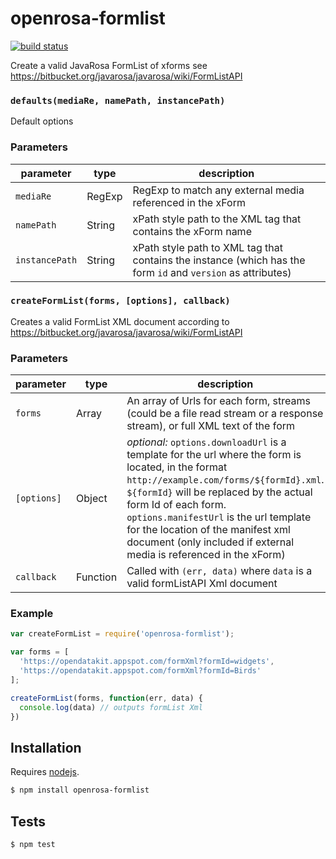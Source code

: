 # openrosa-formlist

[![build status](https://secure.travis-ci.org/digidem/openrosa-formlist.png)](http://travis-ci.org/digidem/openrosa-formlist)

Create a valid JavaRosa FormList of xforms see https://bitbucket.org/javarosa/javarosa/wiki/FormListAPI


### `defaults(mediaRe, namePath, instancePath)`

Default options

### Parameters

| parameter      | type   | description                                                                                                  |
| -------------- | ------ | ------------------------------------------------------------------------------------------------------------ |
| `mediaRe`      | RegExp | RegExp to match any external media referenced in the xForm                                                   |
| `namePath`     | String | xPath style path to the XML tag that contains the xForm name                                                 |
| `instancePath` | String | xPath style path to XML tag that contains the instance (which has the form `id` and `version` as attributes) |



### `createFormList(forms, [options], callback)`

Creates a valid FormList XML document according to
https://bitbucket.org/javarosa/javarosa/wiki/FormListAPI

### Parameters

| parameter   | type     | description                                                                                                                                                                                                                                                                                                                                                          |
| ----------- | -------- | -------------------------------------------------------------------------------------------------------------------------------------------------------------------------------------------------------------------------------------------------------------------------------------------------------------------------------------------------------------------- |
| `forms`     | Array    | An array of Urls for each form, streams (could be a file read stream or a response stream), or full XML text of the form                                                                                                                                                                                                                                             |
| `[options]` | Object   | _optional:_ `options.downloadUrl` is a template for the url where the form is located, in the format `http://example.com/forms/${formId}.xml`. `${formId}` will be replaced by the actual form Id of each form. `options.manifestUrl` is the url template for the location of the manifest xml document (only included if external media is referenced in the xForm) |
| `callback`  | Function | Called with `(err, data)` where `data` is a valid formListAPI Xml document                                                                                                                                                                                                                                                                                           |


### Example

```js
var createFormList = require('openrosa-formlist');

var forms = [
  'https://opendatakit.appspot.com/formXml?formId=widgets',
  'https://opendatakit.appspot.com/formXml?formId=Birds'
];

createFormList(forms, function(err, data) {
  console.log(data) // outputs formList Xml
})
```

## Installation

Requires [nodejs](http://nodejs.org/).

```sh
$ npm install openrosa-formlist
```

## Tests

```sh
$ npm test
```


